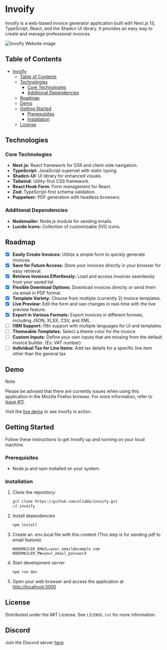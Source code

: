 # Invoify

Invoify is a web-based invoice generator application built with Next.js 13, TypeScript, React, and the Shadcn UI library. It provides an easy way to create and manage professional invoices.

![Invoify Website image](/public/assets/img/invoify-web-app.png)

## Table of Contents

- [Invoify](#invoify)
  - [Table of Contents](#table-of-contents)
  - [Technologies](#technologies)
    - [Core Technologies](#core-technologies)
    - [Additional Dependencies](#additional-dependencies)
  - [Roadmap](#roadmap)
  - [Demo](#demo)
  - [Getting Started](#getting-started)
    - [Prerequisites](#prerequisites)
    - [Installation](#installation)
  - [License](#license)


## Technologies

### Core Technologies

- **Next.js:** React framework for SSR and client-side navigation.
- **TypeScript:** JavaScript superset with static typing.
- **Shadcn-UI:** UI library for enhanced visuals.
- **Tailwind:** Utility-first CSS framework.
- **React Hook Form:** Form management for React.
- **Zod:** TypeScript-first schema validation.
- **Puppeteer:** PDF generation with headless browsers.

### Additional Dependencies

- **Nodemailer:** Node.js module for sending emails.
- **Lucide Icons:** Collection of customizable SVG icons.

## Roadmap

- [x] **Easily Create Invoices:** Utilize a simple form to quickly generate invoices.
- [x] **Save for Future Access:** Store your invoices directly in your browser for easy retrieval.
- [x] **Retrieve Invoices Effortlessly:** Load and access invoices seamlessly from your saved list.
- [x] **Flexible Download Options:** Download invoices directly or send them via email in PDF format.
- [x] **Template Variety:** Choose from multiple (currently 2) invoice templates.
- [x] **Live Preview:** Edit the form and see changes in real-time with the live preview feature.
- [x] **Export in Various Formats:** Export invoices in different formats, including JSON, XLSX, CSV, and XML.
- [ ] **I18N Support:** i18n support with multiple languages for UI and templates.
- [ ] **Themeable Templates:** Select a theme color for the invoice
- [ ] **Custom Inputs:** Define your own inputs that are missing from the default invoice builder. (Ex: VAT number)
- [ ] **Individual Tax for Line Items:** Add tax details for a specific line item other than the general tax

## Demo

> [!NOTE]
> Please be advised that there are currently issues when using this application in the Mozilla Firefox browser. For more information, refer to [Issue #11](https://github.com/aliabb01/invoify/issues/11).

Visit the [live demo](https://invoice.vibany.com/) to see Invoify in action.

## Getting Started

Follow these instructions to get Invoify up and running on your local machine.

### Prerequisites

- Node.js and npm installed on your system.

### Installation

1. Clone the repository:

   ```bash
   git clone https://github.com/al1abb/invoify.git
   cd invoify
   ```
2. Install dependencies
   
   ```bash
   npm install
   ```
3. Create an .env.local file with this content (This step is for sending pdf to email feature):
   ```env
   NODEMAILER_EMAIL=your_email@example.com
   NODEMAILER_PW=your_email_password
   ```
4. Start development server

    ```bash
    npm run dev
    ```
5. Open your web browser and access the application at [http://localhost:3000](http://localhost:3000)
<!-- LICENSE -->
## License

Distributed under the MIT License. See `LICENSE.txt` for more information.

## Discord
Join the Discord server [here](https://discord.gg/uhXKHbVKHZ)
